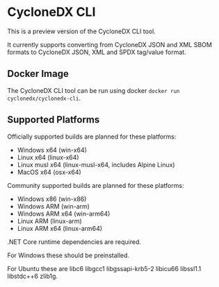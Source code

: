 # CycloneDX CLI

This is a preview version of the CycloneDX CLI tool.

It currently supports converting from CycloneDX JSON and XML SBOM formats to CycloneDX JSON, XML and SPDX tag/value format.

## Docker Image

The CycloneDX CLI tool can be run using docker `docker run cyclonedx/cyclonedx-cli`.

## Supported Platforms

Officially supported builds are planned for these platforms:

- Windows x64 (win-x64)
- Linux x64 (linux-x64)
- Linux musl x64 (linux-musl-x64, includes Alpine Linux)
- MacOS x64 (osx-x64)

Community supported builds are planned for these platforms:

- Windows x86 (win-x86)
- Windows ARM (win-arm)
- Windows ARM x64 (win-arm64)
- Linux ARM (linux-arm)
- Linux ARM x64 (linux-arm64)

.NET Core runtime dependencies are required.

For Windows these should be preinstalled.

For Ubuntu these are libc6 libgcc1 libgssapi-krb5-2 libicu66 libssl1.1 libstdc++6 zlib1g.